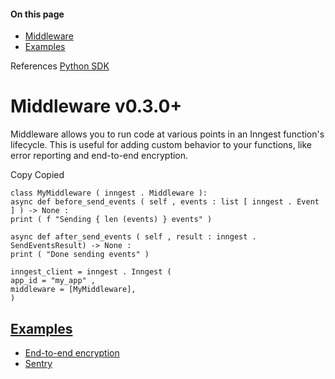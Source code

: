#### On this page

- [Middleware](\docs\reference\python\middleware\overview#middleware)
- [Examples](\docs\reference\python\middleware\overview#examples)

References [Python SDK](\docs\reference\python)

# Middleware v0.3.0+

Middleware allows you to run code at various points in an Inngest function's lifecycle. This is useful for adding custom behavior to your functions, like error reporting and end-to-end encryption.

Copy Copied

```
class MyMiddleware ( inngest . Middleware ):
async def before_send_events ( self , events : list [ inngest . Event ] ) -> None :
print ( f "Sending { len (events) } events" )

async def after_send_events ( self , result : inngest . SendEventsResult) -> None :
print ( "Done sending events" )

inngest_client = inngest . Inngest (
app_id = "my_app" ,
middleware = [MyMiddleware],
)
```

## [Examples](\docs\reference\python\middleware\overview#examples)

- [End-to-end encryption](https://github.com/inngest/inngest-py/tree/main/pkg/inngest_encryption)
- [Sentry](https://github.com/inngest/inngest-py/blob/main/pkg/inngest/inngest/experimental/sentry_middleware.py)
